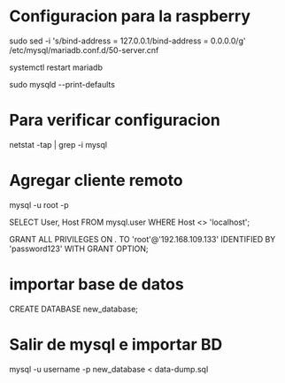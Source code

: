
# Configuracion para la raspberry

sudo sed -i 's/bind-address            = 127.0.0.1/bind-address            = 0.0.0.0/g' /etc/mysql/mariadb.conf.d/50-server.cnf

systemctl restart mariadb

sudo mysqld --print-defaults



# Para verificar configuracion

netstat -tap | grep -i mysql



# Agregar cliente remoto

mysql -u root -p

SELECT User, Host FROM mysql.user WHERE Host <> 'localhost';

GRANT ALL PRIVILEGES ON *.* TO 'root'@'192.168.109.133' IDENTIFIED BY 'password123' WITH GRANT OPTION;



# importar base de datos

CREATE DATABASE new_database;

# Salir de mysql e importar BD

mysql -u username -p new_database < data-dump.sql
